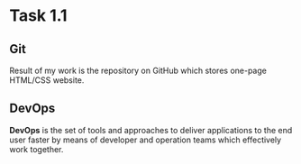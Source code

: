 # Task 1.1
## Git
Result of my work is the repository on GitHub which stores one-page HTML/CSS website.
## DevOps
**DevOps** is the set of tools and approaches to deliver applications to the end user faster by means of developer and operation teams which effectively work together.
